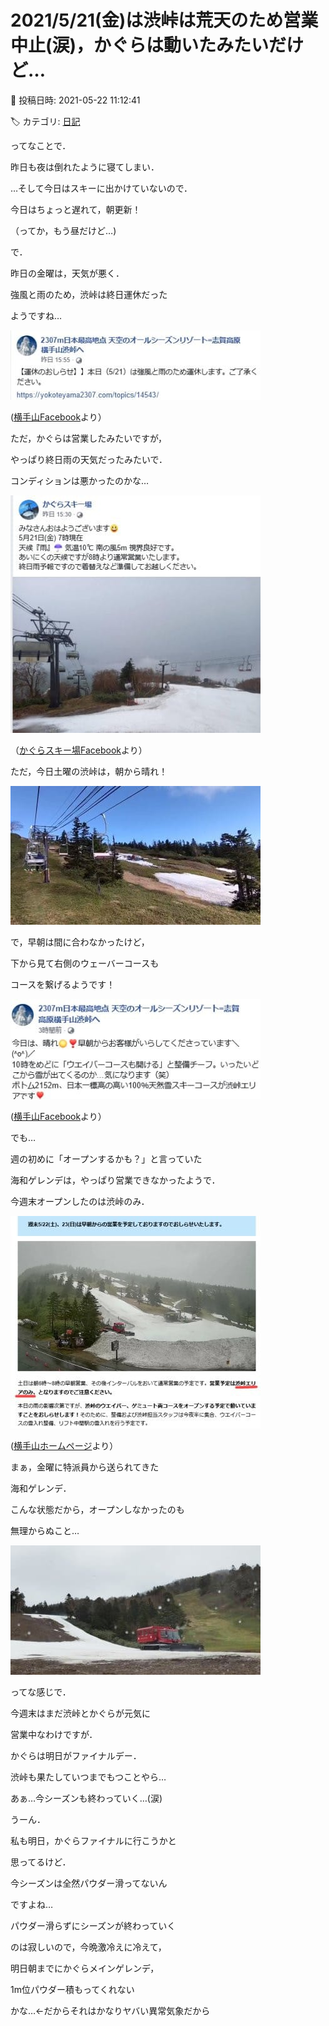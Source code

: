 # 2021/5/21(金)は渋峠は荒天のため営業中止(涙)，かぐらは動いたみたいだけど…

📅 投稿日時: 2021-05-22 11:12:41

🏷️ カテゴリ: [日記](cc4b5682fb7b8b144980957a978653fb0.md)

ってなことで．


昨日も夜は倒れたように寝てしまい．


…そして今日はスキーに出かけていないので．


今日はちょっと遅れて，朝更新！


（ってか，もう昼だけど…)





で．


昨日の金曜は，天気が悪く．


強風と雨のため，渋峠は終日運休だった


ようですね…







![135e27689437071c7792fb3b5844393d.jpg](images/135e27689437071c7792fb3b5844393d.jpg)




([横手山Facebook](https://ja-jp.facebook.com/yokoteyama2305/)より）





ただ，かぐらは営業したみたいですが，


やっぱり終日雨の天気だったみたいで．


コンディションは悪かったのかな…







![90114f4dae03f9c613d1368b88c91fba.jpg](images/90114f4dae03f9c613d1368b88c91fba.jpg)




（[かぐらスキー場Facebook](https://www.facebook.com/snowkagura/)より）





ただ，今日土曜の渋峠は，朝から晴れ！




![6a3877db95cba950bd8d1d8f89c0fd40.jpg](images/6a3877db95cba950bd8d1d8f89c0fd40.jpg)







で，早朝は間に合わなかったけど，


下から見て右側のウェーバーコースも


コースを繋げるようです！







![fa736311f4dea9d69644b836b1ec0a16.jpg](images/fa736311f4dea9d69644b836b1ec0a16.jpg)




([横手山Facebook](https://ja-jp.facebook.com/yokoteyama2305/)より）





でも…


週の初めに「オープンするかも？」と言っていた


海和ゲレンデは，やっぱり営業できなかったようで．


今週末オープンしたのは渋峠のみ．







![ca39a646561a7e924dce1f293f6ac60b.jpg](images/ca39a646561a7e924dce1f293f6ac60b.jpg)




([横手山ホームページ](https://yokoteyama2307.com/news/14546/)より）





まぁ，金曜に特派員から送られてきた


海和ゲレンデ．


こんな状態だから，オープンしなかったのも


無理からぬこと…




![819665dbbdbfc95c925e3d3ec1e6f6e0.jpg](images/819665dbbdbfc95c925e3d3ec1e6f6e0.jpg)







ってな感じで．


今週末はまだ渋峠とかぐらが元気に


営業中なわけですが．


かぐらは明日がファイナルデー．


渋峠も果たしていつまでもつことやら…


あぁ…今シーズンも終わっていく…(涙)





うーん．


私も明日，かぐらファイナルに行こうかと


思ってるけど．


今シーズンは全然パウダー滑ってないん


ですよね…


パウダー滑らずにシーズンが終わっていく


のは寂しいので，今晩激冷えに冷えて，


明日朝までにかぐらメインゲレンデ，


1m位パウダー積もってくれない


かな…←だからそれはかなりヤバい異常気象だから
